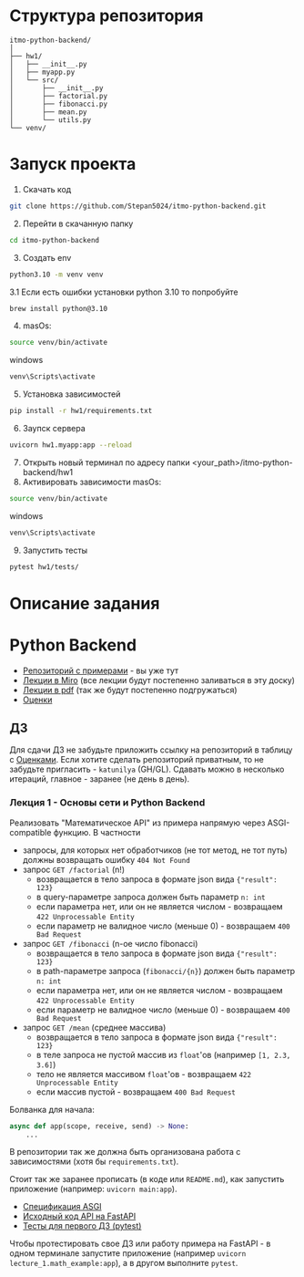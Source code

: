 # Структура репозитория 
```
itmo-python-backend/
│
├── hw1/
│   ├── __init__.py
│   ├── myapp.py
│   └── src/
│       ├── __init__.py
│       ├── factorial.py
│       ├── fibonacci.py
│       ├── mean.py
│       └── utils.py
└── venv/
```


# Запуск проекта

1. Скачать код
```bash
git clone https://github.com/Stepan5024/itmo-python-backend.git
```
2. Перейти в скачанную папку
```bash
cd itmo-python-backend
``` 
3. Создать env
```bash
python3.10 -m venv venv
```
3.1 Если есть ошибки установки python 3.10 то попробуйте 
```bash 
brew install python@3.10
```
4. masOs: 
```bash 
source venv/bin/activate
``` 
windows 
```bash
venv\Scripts\activate
```
5. Установка зависимостей 
```bash
pip install -r hw1/requirements.txt
```
6. Заупск сервера 
```bash 
uvicorn hw1.myapp:app --reload
```
7. Открыть новый терминал по адресу папки <your_path>/itmo-python-backend/hw1
8. Активировать зависимости masOs: 
```bash 
source venv/bin/activate
``` 
windows 
```bash 
venv\Scripts\activate
```
9. Запустить тесты 
```bash 
pytest hw1/tests/
```


# Описание задания

# Python Backend

- [Репозиторий с примерами](https://github.com/katunilya/hse-python-backend) -
  вы уже тут
- [Лекции в
Miro](https://miro.com/app/board/uXjVKkM4JvE=/?share_link_id=92562179702) (все
лекции будут постепенно заливаться в эту доску)
- [Лекции в
  pdf](https://drive.google.com/drive/folders/1m1Qmgz5ncP1LWLmuhcZgBQBY730qKxb4?usp=sharing)
  (так же будут постепенно подгружаться)
- [Оценки](https://docs.google.com/spreadsheets/d/1BeY-p-UYCfBX-KBN50pxWOykYKlTydoPF4lIXlVHZvs/edit?usp=sharing)

## ДЗ

Для сдачи ДЗ не забудьте приложить ссылку на репозиторий в таблицу с
[Оценками](https://docs.google.com/spreadsheets/d/1BeY-p-UYCfBX-KBN50pxWOykYKlTydoPF4lIXlVHZvs/edit?usp=sharing).
Если хотите сделать репозиторий приватным, то не забудьте пригласить -
`katunilya` (GH/GL). Сдавать можно в несколько итераций, главное - заранее (не
день в день).

### Лекция 1 - Основы сети и Python Backend

Реализовать "Математическое API" из примера напрямую через ASGI-compatible
функцию. В частности

- запросы, для которых нет обработчиков (не тот метод, не тот путь) должны
  возвращать ошибку `404 Not Found`
- запрос `GET /factorial` (n!)
  - возвращается в тело запроса в формате json вида `{"result": 123}`
  - в query-параметре запроса должен быть параметр `n: int`
  - если параметра нет, или он не является числом - возвращаем `422
    Unprocessable Entity`
  - если параметр не валидное число (меньше 0) - возвращаем `400 Bad Request`
- запрос `GET /fibonacci` (n-ое число fibonacci)
  - возвращается в тело запроса в формате json вида `{"result": 123}`
  - в path-параметре запроса (`fibonacci/{n}`) должен быть параметр `n: int`
  - если параметра нет, или он не является числом - возвращаем `422
    Unprocessable Entity`
  - если параметр не валидное число (меньше 0) - возвращаем `400 Bad Request`
- запрос `GET /mean` (среднее массива)
  - возвращается в тело запроса в формате json вида `{"result": 123}`
  - в теле запроса не пустой массив из `float`'ов (например `[1, 2.3, 3.6]`)
  - тело не является массивом `float`'ов - возвращаем `422
    Unprocessable Entity`
  - если массив пустой - возвращаем `400 Bad Request`

Болванка для начала:

```python
async def app(scope, receive, send) -> None:
    ...
```

В репозитории так же должна быть организована работа с зависимостями (хотя бы
`requirements.txt`).

Стоит так же заранее прописать (в коде или `README.md`), как запустить
приложение (например: `uvicorn main:app`).

- [Спецификация ASGI](https://asgi.readthedocs.io/en/latest/specs/www.html#http)
- [Исходный код API на FastAPI](/lecture_1/math_example.py)
- [Тесты для первого ДЗ (pytest)](/tests/test_homework_1.py)

Чтобы протестировать свое ДЗ или работу примера на FastAPI - в одном терминале
запустите приложение (например `uvicorn lecture_1.math_example:app`), а в другом
выполните `pytest`.

